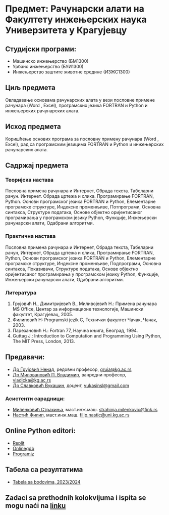 # Предмет: Рачунарски алати на Факултету инжењерских наука Универзитета у Крагујевцу
## Студијски програми:
  * Машинско инжењерство (БМ1300)  
  * Урбано инжењерство (БУИ1300)  
  * Инжењерство заштите животне средине (ИЗЖС1300)  

## Циљ предмета
Овладавање основама рачунарских алата у вези пословне примене рачунара (Word , Excel), програмских језика FORTRAN и Python и инжењерских рачунарских алата.

## Исход предмета
Коришћење основих програма за пословну примену рачунара (Word , Excel), рад са програмским језицима FORTRAN и Python и инжењерских рачунарских алата.

## Садржај предмета
### Теоријска настава
Пословна примена рачунара и Интернет, Обрада текста. Табеларни рачун. Интернет. Обрада цртежа и слика. Програмирање FORTRAN, Python. Основи програмског језика FORTRAN и Python, Елементарне програмске структуре, Индексне променљиве, Потпрограми, Основна синтакса, Структуре података, Основе објектно оријентисаног програмирања у програмском језику Python, Функције, Инжењерски рачунарски алати, Одабрани алгоритми.

### Практична настава
Пословна примена рачунара и Интернет, Обрада текста, Табеларни рачун, Интернет, Обрада цртежа и слика, Програмирање FORTRAN, Python, Основи програмског језика FORTRAN и Python, Елементарне програмске структуре, Индексне променљиве, Подпрограми, Основна синтакса, Показивачи, Структуре података, Основе објектно оријентисаног програмирања у програмском језику Python, Функције, Инжењерски рачунарски алати, Одабрани алгоритми.

### Литература
1. Грујовић Н., Димитријевић В., Миливојевић Н.: Примена рачунара MS Office, Центар за информационе технологије, Машински факултет, Крагујевац, 2005.
2. Филиповић Н: Programski jezik C, Технички факултет Чачак, Чачак, 2003.
3. Парезановић Н.: Fortran 77, Научна књига, Београд, 1994.
4. Guttag J.: Introduction to Computation and Programming Using Python, The MIT Press, London, 2013.


## Предавачи:
* [Др Грујовић Ненад](http://fin.kg.ac.rs/sr/zaposleni/nastavnici/97-zaposleni/nastavnici/kat-prim-meh-aut-upr/601-nenad-grujovic), редовни професор, gruja@kg.ac.rs  
* [Др Миловановић П. Владимир](http://fin.kg.ac.rs/sr/zaposleni/nastavnici/97-zaposleni/nastavnici/kat-prim-meh-aut-upr/606-vladimir-milovanovic), ванредни професор, vladicka@kg.ac.rs  
* [Др Славковић Вукашин](http://fin.kg.ac.rs/sr/zaposleni/nastavnici/97-zaposleni/nastavnici/kat-prim-meh-aut-upr/608-vukasin-slavkovic), доцент, vukasinsl@gmail.com   

### Асистенти сарадници:
* [Миленковић Страхиња](http://fin.kg.ac.rs/sr/zaposleni/istrazivaci/1037-strahinja-milenkovic), маст.инж.маш. strahinja.milenkovic@fink.rs  
* [Настић Филип](http://fin.kg.ac.rs/sr/zaposleni/istrazivaci/1661-filip-nastic), маст.инж.маш. filip.nastic@uni.kg.ac.rs  

## Online Python editori:
* [Replit](https://replit.com/languages/python3)  
* [Onlinegdb](https://www.onlinegdb.com/)  
* [Programiz](https://www.programiz.com/python-programming/online-compiler/)  

## Табела са резултатима
* [Tabela sa bodovima, 2023/2024](https://docs.google.com/spreadsheets/d/1YRPxx46TEhW5JKNKg-dU9YemG2HpLTusSQx2yiHggd8/edit?usp=sharing)

 ## Zadaci sa prethodnih kolokvijuma i ispita se mogu naći na [linku](https://github.com/Racunarski-alati-FINK/Racunarski-alati-FINK/blob/main/Ispitni%20rokovi/ispitni_rokovi.md)

